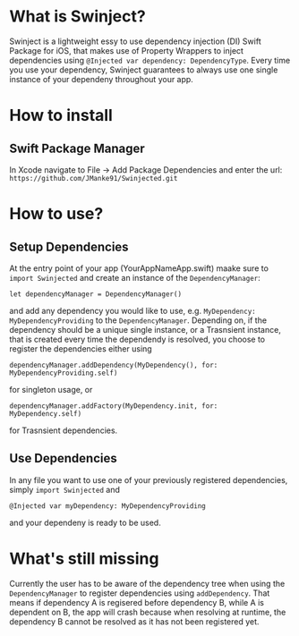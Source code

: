 # What is Swinject?
Swinject is a lightweight essy to use dependency injection (DI) Swift Package for iOS, that makes use of Property Wrappers to inject dependencies using `@Injected var dependency: DependencyType`. Every time you use your dependency, Swinject guarantees to always use one single instance of your dependeny throughout your app.

# How to install
## Swift Package Manager
In Xcode navigate to File -> Add Package Dependencies and enter the url: `https://github.com/JManke91/Swinjected.git`

# How to use?
## Setup Dependencies
At the entry point of your app (YourAppNameApp.swift) maake sure to `import Swinjected` and create an instance of the `DependencyManager`:
```
let dependencyManager = DependencyManager()
```
and add any dependency you would like to use, e.g. `MyDependency: MyDependencyProviding` to the `DependencyManager`. Depending on, if the dependency should be a unique single instance, or a Trasnsient instance, that is created every time the dependendy is resolved, you choose to register the dependencies either using
```
dependencyManager.addDependency(MyDependency(), for: MyDependencyProviding.self)
```
for singleton usage, or
```
dependencyManager.addFactory(MyDependency.init, for: MyDependency.self)
```
for Trasnsient dependencies.

## Use Dependencies
In any file you want to use one of your previously registered dependencies, simply `import Swinjected` and 
```
@Injected var myDependency: MyDependencyProviding
```
and your dependeny is ready to be used.

# What's still missing
Currently the user has to be aware of the dependency tree when using the `DependencyManager` to register dependencies using `addDependency`. That means if dependency A is regisered before dependency B, while A is dependent on B, the app will crash because when resolving at runtime, the dependency B cannot be resolved as it has not been registered yet.
